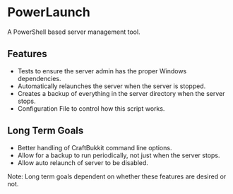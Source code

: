PowerLaunch
===========

A PowerShell based server management tool.  

Features  
--------
* Tests to ensure the server admin has the proper Windows dependencies.
* Automatically relaunches the server when the server is stopped.
* Creates a backup of everything in the server directory when the server stops.
* Configuration File to control how this script works.

Long Term Goals
---------------
* Better handling of CraftBukkit command line options. 
* Allow for a backup to run periodically, not just when the server stops.  
* Allow auto relaunch of server to be disabled.

Note: Long term goals dependent on whether these features are desired or not.

